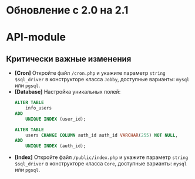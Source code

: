 # Обновление с 2.0 на 2.1

# API-module

## Критически важные изменения
- **[Cron]** Откройте файл `/cron.php` и укажите параметр `string $sql_driver` в конструкторе класса `Jobby`, доступные варианты: `mysql` или `pgsql`.
- **[Database]** Настройка уникальных полей:
    ```sql
    ALTER TABLE
        info_users
    ADD
        UNIQUE INDEX (user_id);

    ALTER TABLE
        users CHANGE COLUMN auth_id auth_id VARCHAR(255) NOT NULL,
    ADD
        UNIQUE INDEX (auth_id);
    ```
- **[Index]** Откройте файл `/public/index.php` и укажите параметр `string $sql_driver` в конструкторе класса `Core`, доступные варианты: `mysql` или `pgsql`.